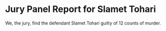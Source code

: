 # Jury Panel Report for Slamet Tohari

We, the jury, find the defendant Slamet Tohari guilty of 12 counts of murder.